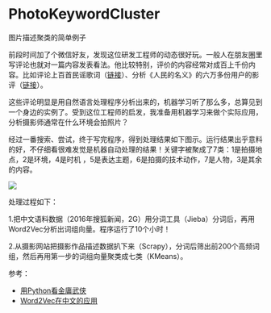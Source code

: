 # PhotoKeywordCluster
图片描述聚类的简单例子


前段时间加了个微信好友，发现这位研发工程师的动态很好玩。一般人在朋友圈里写评论也就对一篇内容发表看法。他比较特别，评价的内容经常对成百上千份内容。比如评论上百首民谣歌词（[链接](http://mp.weixin.qq.com/s/YoamFisAlOLVwLWkAu7fRg)）、分析《人民的名义》的六万多份用户的影评（[链接](https://mp.weixin.qq.com/s/mphFyL56vOyZZ8SJsp404A)）。

这些评论明显是用自然语言处理程序分析出来的，机器学习听了那么多，总算见到一个身边的实例了。受到这位工程师的启发，我准备用机器学习来做个实际应用，分析摄影师通常在什么环境会拍照片？

经过一番搜索、尝试，终于写完程序，得到处理结果如下图示。运行结果出乎意料的好，不仔细看很难发觉是机器自动处理的结果！关键字被聚成了7类：1是拍摄地点，2是环境，4是时机 ，5是表达主题，6是拍摄的技术动作，7是人物，3是其余的内容。

![](http://s-blog.oss-cn-beijing.aliyuncs.com/62504999-d3a0-4bc0-b8da-1a7497ebdeca.jpg)


处理过程如下：

1.把中文语料数据（2016年搜狐新闻，2G）用分词工具（Jieba）分词后，再用Word2Vec分析出词组向量。程序运行了10个小时！



2.从摄影网站把摄影作品描述数据扒下来（Scrapy），分词后筛出前200个高频词组，然后再用第一步的词组向量聚类成七类（KMeans）。


参考：

* [用Python看金庸武侠](https://zhuanlan.zhihu.com/p/21428792)
* [Word2Vec在中文的应用](http://www.cnblogs.com/juefan/p/3386991.html)
